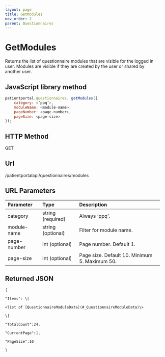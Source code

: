 ```yaml
---
layout: page
title: GetModules
nav_order: 2
parent: Questionnaires
---
```


# GetModules

Returns the list of questionnaire modules that are visible for the logged in user. Modules are visible if they are created by the user or shared by another user.

## JavaScript library method

```javascript
patientportal.questionnaires. getModules({
    category: <’ppq’>,
    moduleName: <module-name>,
    pageNumber: <page-number>,
    pageSize: <page-size>
});
```

## HTTP Method

GET

## ****Url****

/patientportalapi/questionnaires/modules

## URL Parameters

| Parameter | Type   | Description                                                 |
|:----------|:-------|:------------------------------------------------------------|
| category | string (required) | Always ‘ppq’. |
| module-name | string (optional) | Filter for module name. |
| page-number | int (optional) | Page number. Default 1. |
| page-size | int (optional) | Page size. Default 10. Minimum 5. Maximum 50. |

## Returned JSON

```
{

"Items": \[

<list of [QuestionnaireModuleData](#_QuestionnaireModuleData)\>

\]

"TotalCount":24,

"CurrentPage":1,

"PageSize":10

}
```
